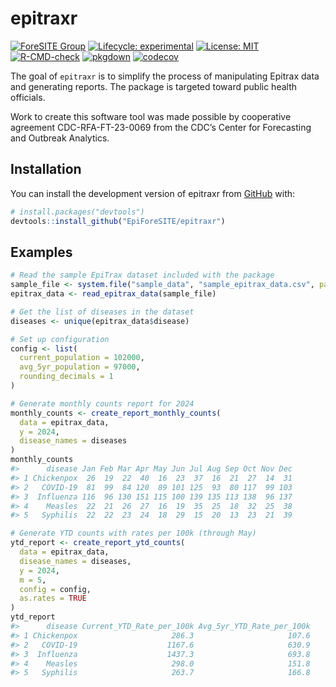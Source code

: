 
<!-- README.md is generated from README.Rmd. Please edit that file -->

# epitraxr

<!-- badges: start -->

[![ForeSITE
Group](https://github.com/EpiForeSITE/software/raw/e82ed88f75e0fe5c0a1a3b38c2b94509f122019c/docs/assets/foresite-software-badge.svg)](https://github.com/EpiForeSITE)
[![Lifecycle:
experimental](https://img.shields.io/badge/lifecycle-experimental-orange.svg)](https://lifecycle.r-lib.org/articles/stages.html#experimental)
[![License:
MIT](https://img.shields.io/badge/License-MIT-yellow.svg)](https://github.com/EpiForeSITE/epitraxr/blob/master/LICENSE.md)
[![R-CMD-check](https://github.com/EpiForeSITE/epitraxr/actions/workflows/r-check.yaml/badge.svg)](https://github.com/EpiForeSITE/epitraxr/actions/workflows/r-check.yaml)
[![pkgdown](https://github.com/EpiForeSITE/epitraxr/actions/workflows/pkgdown.yaml/badge.svg)](https://github.com/EpiForeSITE/epitraxr/actions/workflows/pkgdown.yaml)
[![codecov](https://codecov.io/gh/EpiForeSITE/epitraxr/graph/badge.svg?token=KC48SFPX39)](https://codecov.io/gh/EpiForeSITE/epitraxr)
<!-- badges: end -->

The goal of `epitraxr` is to simplify the process of manipulating
Epitrax data and generating reports. The package is targeted toward
public health officials.

Work to create this software tool was made possible by cooperative
agreement CDC-RFA-FT-23-0069 from the CDC’s Center for Forecasting and
Outbreak Analytics.

## Installation

You can install the development version of epitraxr from
[GitHub](https://github.com/EpiForeSITE/epitraxr) with:

``` r
# install.packages("devtools")
devtools::install_github("EpiForeSITE/epitraxr")
```

## Examples

``` r
# Read the sample EpiTrax dataset included with the package
sample_file <- system.file("sample_data", "sample_epitrax_data.csv", package = "epitraxr")
epitrax_data <- read_epitrax_data(sample_file)

# Get the list of diseases in the dataset
diseases <- unique(epitrax_data$disease)

# Set up configuration
config <- list(
  current_population = 102000,
  avg_5yr_population = 97000,
  rounding_decimals = 1
)

# Generate monthly counts report for 2024
monthly_counts <- create_report_monthly_counts(
  data = epitrax_data,
  y = 2024,
  disease_names = diseases
)
monthly_counts
#>      disease Jan Feb Mar Apr May Jun Jul Aug Sep Oct Nov Dec
#> 1 Chickenpox  26  19  22  40  16  23  37  16  21  27  14  31
#> 2   COVID-19  81  99  84 120  89 101 125  93  80 117  99 103
#> 3  Influenza 116  96 130 151 115 100 139 135 113 138  96 137
#> 4    Measles  22  21  26  27  16  19  35  25  18  32  25  38
#> 5   Syphilis  22  22  23  24  18  29  15  20  13  23  21  39

# Generate YTD counts with rates per 100k (through May)
ytd_report <- create_report_ytd_counts(
  data = epitrax_data,
  disease_names = diseases,
  y = 2024,
  m = 5,
  config = config,
  as.rates = TRUE
)
ytd_report
#>      disease Current_YTD_Rate_per_100k Avg_5yr_YTD_Rate_per_100k
#> 1 Chickenpox                     286.3                     107.6
#> 2   COVID-19                    1167.6                     630.9
#> 3  Influenza                    1437.3                     693.8
#> 4    Measles                     298.0                     151.8
#> 5   Syphilis                     263.7                     166.8
```
